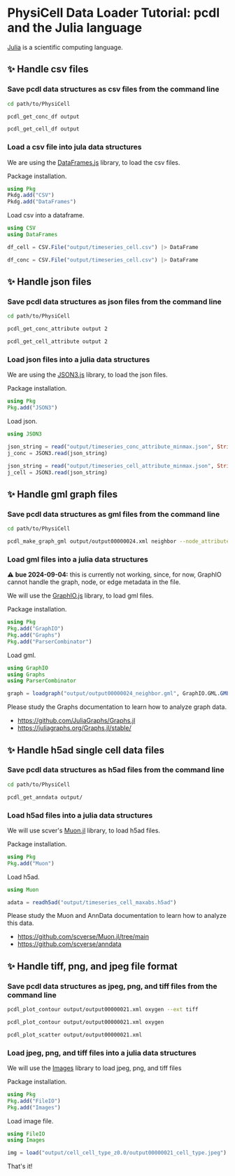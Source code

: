 # PhysiCell Data Loader Tutorial: pcdl and the Julia language

[Julia](https://julialang.org/) is a scientific computing language.


## &#x2728; Handle csv files

### Save pcdl data structures as csv files from the command line

```bash
cd path/to/PhysiCell
```
```bash
pcdl_get_conc_df output
```
```bash
pcdl_get_cell_df output
```

### Load a csv file into jula data structures

We are using the [DataFrames.js](https://dataframes.juliadata.org/stable/) library,
to load the csv files.

Package installation.

```julia
using Pkg
Pkdg.add("CSV")
Pkdg.add("DataFrames")
```

Load csv into a dataframe.

```julia
using CSV
using DataFrames
```
```julia
df_cell = CSV.File("output/timeseries_cell.csv") |> DataFrame
```
```julia
df_conc = CSV.File("output/timeseries_cell.csv") |> DataFrame
```


## &#x2728; Handle json files

### Save pcdl data structures as json files from the command line

```bash
cd path/to/PhysiCell
```
```bash
pcdl_get_conc_attribute output 2
```
```bash
pcdl_get_cell_attribute output 2
```

### Load json files into a julia data structures

We are using the [JSON3.js](https://github.com/quinnj/JSON3.jl) library,
to load the json files.

Package installation.

```julia
using Pkg
Pkg.add("JSON3")
```

Load json.

```julia
using JSON3
```
```julia
json_string = read("output/timeseries_conc_attribute_minmax.json", String)
j_conc = JSON3.read(json_string)
```
```julia
json_string = read("output/timeseries_cell_attribute_minmax.json", String)
j_cell = JSON3.read(json_string)
```


## &#x2728; Handle gml graph files

### Save pcdl data structures as gml files from the command line

```bash
cd path/to/PhysiCell
```
```bash
pcdl_make_graph_gml output/output00000024.xml neighbor --node_attribute cell_type dead oxygen pressure
```

### Load gml files into a julia data structures

&#x26A0; **bue 2024-09-04:** this is currently not working, since, for now, GraphIO cannot handle the graph, node, or edge metadata in the file.

We will use the [GraphIO.js](https://github.com/JuliaGraphs/GraphIO.jl) library,
to load gml files.

Package installation.

```julia
using Pkg
Pkg.add("GraphIO")
Pkg.add("Graphs")
Pkg.add("ParserCombinator")
```

Load gml.

```julia
using GraphIO
using Graphs
using ParserCombinator
```
```julia
graph = loadgraph("output/output00000024_neighbor.gml", GraphIO.GML.GMLFormat())
```

Please study the Graphs documentation to learn how to analyze graph data.

+ https://github.com/JuliaGraphs/Graphs.jl
+ https://juliagraphs.org/Graphs.jl/stable/


## &#x2728; Handle h5ad single cell data files

### Save pcdl data structures as h5ad files from the command line

```bash
cd path/to/PhysiCell
```
```bash
pcdl_get_anndata output/
```

### Load h5ad files into a julia data structures

We will use scver's [Muon.jl](https://github.com/scverse/Muon.jl) library,
to load h5ad files.

Package installation.

```julia
using Pkg
Pkg.add("Muon")
```

Load h5ad.

```julia
using Muon
```
```julia
adata = readh5ad("output/timeseries_cell_maxabs.h5ad")
```

Please study the Muon and AnnData documentation to learn how to analyze this data.
+ https://github.com/scverse/Muon.jl/tree/main
+ https://github.com/scverse/anndata


## &#x2728; Handle tiff, png, and jpeg file format

### Save pcdl data structures as jpeg, png, and tiff files from the command line

```bash
pcdl_plot_contour output/output00000021.xml oxygen --ext tiff
```
```bash
pcdl_plot_contour output/output00000021.xml oxygen
```
```bash
pcdl_plot_scatter output/output00000021.xml
```

### Load jpeg, png, and tiff files into a julia data structures

We will use the [Images](https://github.com/JuliaImages/Images.jl) library to load jpeg, png, and tiff files

Package installation.

```julia
using Pkg
Pkg.add("FileIO")
Pkg.add("Images")
```

Load image file.

```julia
using FileIO
using Images
```
```julia
img = load("output/cell_cell_type_z0.0/output00000021_cell_type.jpeg")
```

<!--
## &#x2728; Handle vtk rectiliniar grid and polynomial data files

Package installation.

```julia
using Pkg
Pkg.add("ReadVTK")
```

Try to load vtk rectiliniar grid file (vtr) and polynomial data file (vtp).

```julia
using ReadVTK
```
```julia
vr_conc = VTKFile("output/output00000021_conc.vtr")
```
```julia
vp_cell = VTKFile("output/output00000021_cell.vtp")
```

bue 20240904: fails with ERROR: AssertionError: header_type == "UInt64".
at their homepage under what does not work is written: probably reading from vtk files that were not created by WriteVTK.jl will fail.
does not sound to me like this will work any time in the near future. so I will leave it there.

+ https://github.com/JuliaVTK/ReadVTK.jl
-->

That's it!
